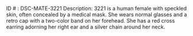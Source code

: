 ID # : DSC-MATE-3221
Description: 3221 is a human female with speckled skin, often concealed by a medical mask. She wears normal glasses and a retro cap with a two-color band on her forehead. She has a red cross earring adorning her right ear and a silver chain around her neck. 
